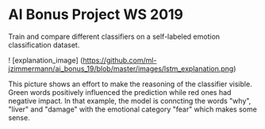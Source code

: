 # AI Bonus Project WS 2019

Train and compare different classifiers on a self-labeled emotion classification dataset.

! [explanation_image] (https://github.com/ml-jzimmermann/ai_bonus_19/blob/master/images/lstm_explanation.png)

This picture shows an effort to make the reasoning of the classifier visible. Green words positively influenced the prediction while red ones had negative impact. In that example, the model is conncting the words "why", "liver" and "damage" with the emotional category "fear" which makes some sense.
